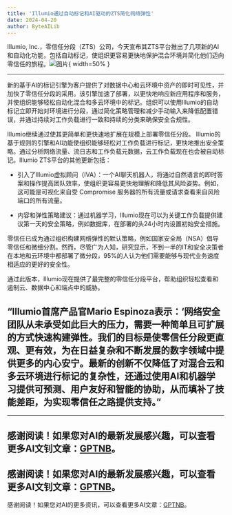 ```yaml
---
title: 'Illumio通过自动标记和AI驱动的ZTS简化网络弹性'
date: 2024-04-20
author: ByteAILib
---
```


Illumio, Inc.，零信任分段（ZTS）公司，今天宣布其ZTS平台推出了几项新的AI和自动化功能，包括自动标记，使组织更容易更快地保护混合环境并简化他们迈向零信任的旅程。![图片](https://ai-techpark.com/wp-content/uploads/2020/06/Buyer-Guide-500x281-1.jpg){ width=50% }

---


新的基于AI的标记引擎为客户提供了对数据中心和云环境中资产的即时可见性，并加快了零信任分段的采用。该引擎加速了部署，以更快地响应新应用程序和服务，并使组织能够轻松自动化混合和多云环境中的标记。组织可以使用Illumio的自动标记立即开始对环境进行分段，通过简化策略管理和减少手动输入来降低配置错误，并通过持续对工作负载进行一致和持续的分类来确保安全合规性。

Illumio继续通过使其更简单和更快速地扩展在规模上部署零信任分段。 Illumio的基于规则的引擎和AI功能使组织能够轻松对工作负载进行标记，更快地推出安全策略。通过分析网络流量、流日志和工作负载元数据，云工作负载现在也会被自动标记。Illumio ZTS平台的其他更新包括：

- 引入了Illumio虚拟顾问（IVA）：一个AI聊天机器人，将通过自然语言的即时答案和操作提高团队效率，使组织更容易更快地理解和降低其风险姿势。例如，这可能是可视化来自受 Compromise 服务器的所有流量或请求查看来自风险端口的所有流量。

- 内容和弹性策略建议：通过机器学习，Illumio现在可以为关键工作负载提供建议第一天的安全策略，例如数据库，在部署的头24小时内设置初始安全措施。

零信任已成为通过组织构建网络弹性的默认策略，例如国家安全局（NSA）倡导零信任和微细分割。然而，尽管广为人知，研究显示，不到一半的IT和安全决策者在本地和云环境中都部署了微分段，95%的人认为他们需要能够与现代业务速度相适应的更好的安全性。

通过此版本，Illumio现在提供了最完整的零信任分段平台，帮助组织轻松查看和遏制云、数据中心和端点中的威胁。

“Illumio首席产品官Mario Espinoza表示：‘网络安全团队从未承受如此巨大的压力，需要一种简单且可扩展的方式快速构建弹性。我们的目标是使零信任分段更直观、更有效，为在日益复杂和不断发展的数字领域中提供更多的内心安宁。最新的创新不仅降低了对混合云和多云环境进行标记的复杂性，还通过使用AI和机器学习提供可预测、用户友好和智能的协助，从而填补了技能差距，为实现零信任之路提供支持。”
---

---
感谢阅读！如果您对AI的最新发展感兴趣，可以查看更多AI文钊文章：[GPTNB](https://gptnb.com)。
---
感谢阅读！如果您对AI的最新发展感兴趣，可以查看更多AI文钊文章：[GPTNB](https://gptnb.com)。
---
感谢阅读！如果您对AI的更多资讯，可以查看更多AI文章：[GPTNB](https://gptnb.com)。